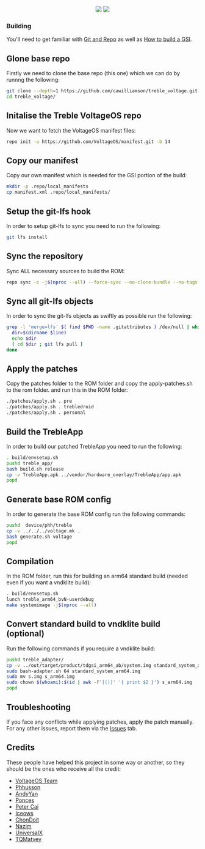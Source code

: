 <p align="center">
  <img src="https://avatars.githubusercontent.com/u/81792437?s=200&v=4">
  <img src="https://github.com/cawilliamson/treble_voltage/actions/workflows/build-gsi.yml/badge.svg">
</p>

### Building
You'll need to get familiar with [Git and Repo](https://source.android.com/source/using-repo.html) as well as [How to build a GSI](https://github.com/phhusson/treble_experimentations/wiki/How-to-build-a-GSI%3F).

## Glone base repo
Firstly we need to clone the base repo (this one) which we can do by runnng the following:

```bash
git clone --depth=1 https://github.com/cawilliamson/treble_voltage.git
cd treble_voltage/
```

## Initalise the Treble VoltageOS repo
Now we want to fetch the VoltageOS manifest files:
```bash
repo init -u https://github.com/VoltageOS/manifest.git -b 14
```

## Copy our manifest
Copy our own manifest which is needed for the GSI portion of the build:
```bash
mkdir -p .repo/local_manifests
cp manifest.xml .repo/local_manifests/
```

## Setup the git-lfs hook
In order to setup git-lfs to sync you need to run the following:
```bash
git lfs install
```

## Sync the repository
Sync ALL necessary sources to build the ROM:
```bash
repo sync -c -j$(nproc --all) --force-sync --no-clone-bundle --no-tags
```

## Sync all git-lfs objects
In order to sync the git-lfs objects as swiftly as possible run the following:
```bash
grep -l 'merge=lfs' $( find $PWD -name .gitattributes ) /dev/null | while IFS= read -r line; do
  dir=$(dirname $line)
  echo $dir
  ( cd $dir ; git lfs pull )
done
```

## Apply the patches
Copy the patches folder to the ROM folder and copy the apply-patches.sh to the rom folder. and run this in the ROM folder:
```bash
./patches/apply.sh . pre
./patches/apply.sh . trebledroid
./patches/apply.sh . personal
```

## Build the TrebleApp
In order to build our patched TrebleApp you need to run the following:
```bash
. build/envsetup.sh
pushd treble_app/
bash build.sh release
cp -v TrebleApp.apk ../vendor/hardware_overlay/TrebleApp/app.apk
popd
```

## Generate base ROM config
In order to generate the base ROM config run the following commands:
```bash
pushd  device/phh/treble
cp -v ../../../voltage.mk .
bash generate.sh voltage
popd
```

## Compilation
In the ROM folder, run this for building an arm64 standard build (needed even if you want a vndklite build):
```bash
. build/envsetup.sh
lunch treble_arm64_bvN-userdebug
make systemimage -j$(nproc --all)
```

## Convert standard build to vndklite build (optional)
Run the following commands if you require a vndklite build:
```bash
pushd treble_adapter/
cp -v ../out/target/product/tdgsi_arm64_ab/system.img standard_system_arm64.img
sudo bash-adapter.sh 64 standard_system_arm64.img
sudo mv s.img s_arm64.img
sudo chown $(whoami):$(id | awk -F'[()]' '{ print $2 }') s_arm64.img
popd
```

## Troubleshooting
If you face any conflicts while applying patches, apply the patch manually.
For any other issues, report them via the [Issues](https://github.com/cawilliamson/treble_voltage/issues) tab.

## Credits
These people have helped this project in some way or another, so they should be the ones who receive all the credit:
- [VoltageOS Team](https://github.com/VoltageOS)
- [Phhusson](https://github.com/phhusson)
- [AndyYan](https://github.com/AndyCGYan)
- [Ponces](https://github.com/ponces)
- [Peter Cai](https://github.com/PeterCxy)
- [Iceows](https://github.com/Iceows)
- [ChonDoit](https://github.com/ChonDoit)
- [Nazim](https://github.com/naz664)
- [UniversalX](https://github.com/orgs/UniversalX-devs/)
- [TQMatvey](https://github.com/TQMatvey)
